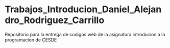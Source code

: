 # Trabajos_Introducion_Daniel_Alejandro_Rodriguez_Carrillo
Repositorio para la entrega de codigos web de la asignatura introducion a la programacion de CESDE 
